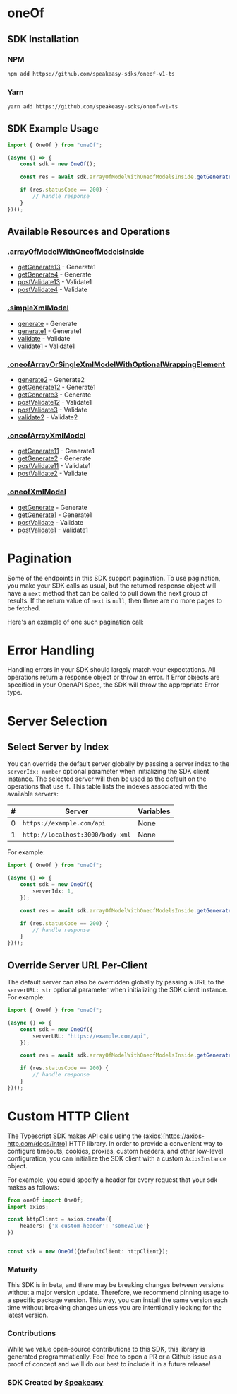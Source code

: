 # oneOf

<!-- Start SDK Installation -->
## SDK Installation

### NPM

```bash
npm add https://github.com/speakeasy-sdks/oneof-v1-ts
```

### Yarn

```bash
yarn add https://github.com/speakeasy-sdks/oneof-v1-ts
```
<!-- End SDK Installation -->

## SDK Example Usage
<!-- Start SDK Example Usage -->
```typescript
import { OneOf } from "oneOf";

(async () => {
    const sdk = new OneOf();

    const res = await sdk.arrayOfModelWithOneofModelsInside.getGenerate13();

    if (res.statusCode == 200) {
        // handle response
    }
})();

```
<!-- End SDK Example Usage -->

<!-- Start SDK Available Operations -->
## Available Resources and Operations


### [.arrayOfModelWithOneofModelsInside](docs/sdks/arrayofmodelwithoneofmodelsinside/README.md)

* [getGenerate13](docs/sdks/arrayofmodelwithoneofmodelsinside/README.md#getgenerate13) - Generate1
* [getGenerate4](docs/sdks/arrayofmodelwithoneofmodelsinside/README.md#getgenerate4) - Generate
* [postValidate13](docs/sdks/arrayofmodelwithoneofmodelsinside/README.md#postvalidate13) - Validate1
* [postValidate4](docs/sdks/arrayofmodelwithoneofmodelsinside/README.md#postvalidate4) - Validate

### [.simpleXmlModel](docs/sdks/simplexmlmodel/README.md)

* [generate](docs/sdks/simplexmlmodel/README.md#generate) - Generate
* [generate1](docs/sdks/simplexmlmodel/README.md#generate1) - Generate1
* [validate](docs/sdks/simplexmlmodel/README.md#validate) - Validate
* [validate1](docs/sdks/simplexmlmodel/README.md#validate1) - Validate1

### [.oneofArrayOrSingleXmlModelWithOptionalWrappingElement](docs/sdks/oneofarrayorsinglexmlmodelwithoptionalwrappingelement/README.md)

* [generate2](docs/sdks/oneofarrayorsinglexmlmodelwithoptionalwrappingelement/README.md#generate2) - Generate2
* [getGenerate12](docs/sdks/oneofarrayorsinglexmlmodelwithoptionalwrappingelement/README.md#getgenerate12) - Generate1
* [getGenerate3](docs/sdks/oneofarrayorsinglexmlmodelwithoptionalwrappingelement/README.md#getgenerate3) - Generate
* [postValidate12](docs/sdks/oneofarrayorsinglexmlmodelwithoptionalwrappingelement/README.md#postvalidate12) - Validate1
* [postValidate3](docs/sdks/oneofarrayorsinglexmlmodelwithoptionalwrappingelement/README.md#postvalidate3) - Validate
* [validate2](docs/sdks/oneofarrayorsinglexmlmodelwithoptionalwrappingelement/README.md#validate2) - Validate2

### [.oneofArrayXmlModel](docs/sdks/oneofarrayxmlmodel/README.md)

* [getGenerate11](docs/sdks/oneofarrayxmlmodel/README.md#getgenerate11) - Generate1
* [getGenerate2](docs/sdks/oneofarrayxmlmodel/README.md#getgenerate2) - Generate
* [postValidate11](docs/sdks/oneofarrayxmlmodel/README.md#postvalidate11) - Validate1
* [postValidate2](docs/sdks/oneofarrayxmlmodel/README.md#postvalidate2) - Validate

### [.oneofXmlModel](docs/sdks/oneofxmlmodel/README.md)

* [getGenerate](docs/sdks/oneofxmlmodel/README.md#getgenerate) - Generate
* [getGenerate1](docs/sdks/oneofxmlmodel/README.md#getgenerate1) - Generate1
* [postValidate](docs/sdks/oneofxmlmodel/README.md#postvalidate) - Validate
* [postValidate1](docs/sdks/oneofxmlmodel/README.md#postvalidate1) - Validate1
<!-- End SDK Available Operations -->



<!-- Start Dev Containers -->

<!-- End Dev Containers -->



<!-- Start Pagination -->
# Pagination

Some of the endpoints in this SDK support pagination. To use pagination, you make your SDK calls as usual, but the
returned response object will have a `next` method that can be called to pull down the next group of results. If the
return value of `next` is `null`, then there are no more pages to be fetched.

Here's an example of one such pagination call:
<!-- End Pagination -->



<!-- Start Error Handling -->
# Error Handling

Handling errors in your SDK should largely match your expectations.  All operations return a response object or throw an error.  If Error objects are specified in your OpenAPI Spec, the SDK will throw the appropriate Error type.


<!-- End Error Handling -->



<!-- Start Server Selection -->
# Server Selection

## Select Server by Index

You can override the default server globally by passing a server index to the `serverIdx: number` optional parameter when initializing the SDK client instance. The selected server will then be used as the default on the operations that use it. This table lists the indexes associated with the available servers:

| # | Server | Variables |
| - | ------ | --------- |
| 0 | `https://example.com/api` | None |
| 1 | `http://localhost:3000/body-xml` | None |

For example:

```typescript
import { OneOf } from "oneOf";

(async () => {
    const sdk = new OneOf({
        serverIdx: 1,
    });

    const res = await sdk.arrayOfModelWithOneofModelsInside.getGenerate13();

    if (res.statusCode == 200) {
        // handle response
    }
})();

```


## Override Server URL Per-Client

The default server can also be overridden globally by passing a URL to the `serverURL: str` optional parameter when initializing the SDK client instance. For example:

```typescript
import { OneOf } from "oneOf";

(async () => {
    const sdk = new OneOf({
        serverURL: "https://example.com/api",
    });

    const res = await sdk.arrayOfModelWithOneofModelsInside.getGenerate13();

    if (res.statusCode == 200) {
        // handle response
    }
})();

```
<!-- End Server Selection -->



<!-- Start Custom HTTP Client -->
# Custom HTTP Client

The Typescript SDK makes API calls using the (axios)[https://axios-http.com/docs/intro] HTTP library.  In order to provide a convenient way to configure timeouts, cookies, proxies, custom headers, and other low-level configuration, you can initialize the SDK client with a custom `AxiosInstance` object.


For example, you could specify a header for every request that your sdk makes as follows:

```typescript
from oneOf import OneOf;
import axios;

const httpClient = axios.create({
    headers: {'x-custom-header': 'someValue'}
})


const sdk = new OneOf({defaultClient: httpClient});
```


<!-- End Custom HTTP Client -->

<!-- Placeholder for Future Speakeasy SDK Sections -->



### Maturity

This SDK is in beta, and there may be breaking changes between versions without a major version update. Therefore, we recommend pinning usage
to a specific package version. This way, you can install the same version each time without breaking changes unless you are intentionally
looking for the latest version.

### Contributions

While we value open-source contributions to this SDK, this library is generated programmatically.
Feel free to open a PR or a Github issue as a proof of concept and we'll do our best to include it in a future release!

### SDK Created by [Speakeasy](https://docs.speakeasyapi.dev/docs/using-speakeasy/client-sdks)
